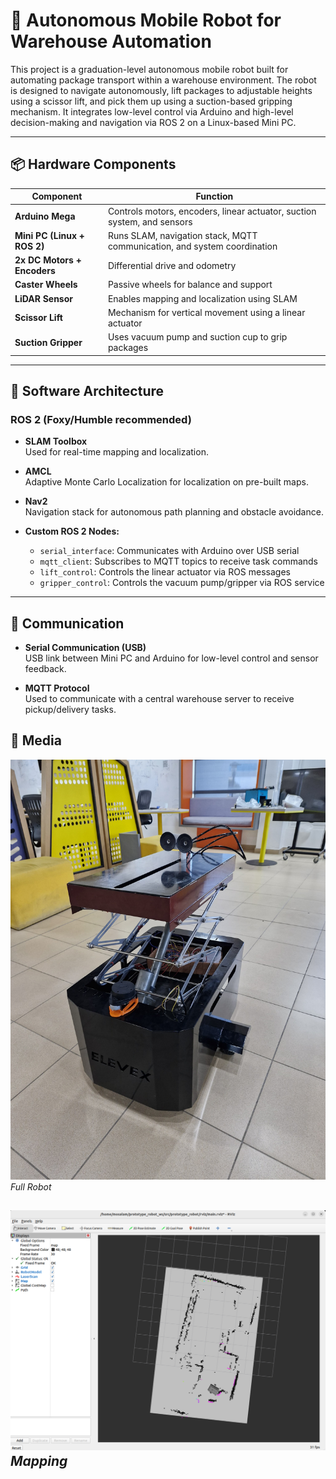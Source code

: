 # 🤖 Autonomous Mobile Robot for Warehouse Automation

This project is a graduation-level autonomous mobile robot built for automating package transport within a warehouse environment. The robot is designed to navigate autonomously, lift packages to adjustable heights using a scissor lift, and pick them up using a suction-based gripping mechanism. It integrates low-level control via Arduino and high-level decision-making and navigation via ROS 2 on a Linux-based Mini PC.

---

## 📦 Hardware Components

| Component                   | Function                                                                 |
|----------------------------|--------------------------------------------------------------------------|
| **Arduino Mega**           | Controls motors, encoders, linear actuator, suction system, and sensors |
| **Mini PC (Linux + ROS 2)**| Runs SLAM, navigation stack, MQTT communication, and system coordination |
| **2x DC Motors + Encoders**| Differential drive and odometry                                          |
| **Caster Wheels**          | Passive wheels for balance and support                                  |
| **LiDAR Sensor**           | Enables mapping and localization using SLAM                             |
| **Scissor Lift**           | Mechanism for vertical movement using a linear actuator                 |
| **Suction Gripper**        | Uses vacuum pump and suction cup to grip packages                       |

---

## 🧠 Software Architecture

### ROS 2 (Foxy/Humble recommended)

- **SLAM Toolbox**  
  Used for real-time mapping and localization.

- **AMCL**  
  Adaptive Monte Carlo Localization for localization on pre-built maps.

- **Nav2**  
  Navigation stack for autonomous path planning and obstacle avoidance.

- **Custom ROS 2 Nodes:**
  - `serial_interface`: Communicates with Arduino over USB serial
  - `mqtt_client`: Subscribes to MQTT topics to receive task commands
  - `lift_control`: Controls the linear actuator via ROS messages
  - `gripper_control`: Controls the vacuum pump/gripper via ROS service

---

## 🔌 Communication

- **Serial Communication (USB)**  
  USB link between Mini PC and Arduino for low-level control and sensor feedback.

- **MQTT Protocol**  
  Used to communicate with a central warehouse server to receive pickup/delivery tasks.

## 📸 Media

![Robot](project_media/Robot.jpg)  
*Full Robot*

![Map](project_media/map.png)  
*Mapping*
---
